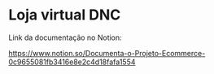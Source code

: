 # Loja virtual DNC

Link da documentação no Notion:

https://www.notion.so/Documenta-o-Projeto-Ecommerce-0c9655081fb3416e8e2c4d18fafa1554
